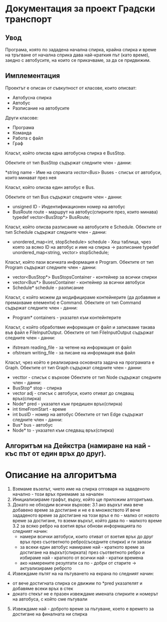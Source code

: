 # Документация за проект Градски транспорт

## Увод
Програма, която по зададена начална спирка, крайна спирка и време на тръгване от начална сприка дава най-краткия път (като време), заедно с автобусите,
на които се прикачваме, за да се придвижим.

## Имплементация 
Проектът е описан от съвкупност от класове, които описват:
* Автобусна спирка
* Автобус
* Разписание на автобусите

Други класове:
* Програма
* Команда
* Работа с файл
* Граф

Класът, който описва една автобусна спирка е BusStop.

Обектите от тип BusStop съдържат следните член - данни:

*string name - Име на сприката
*vector<Bus*> Buses - списък от автобуси, които минават през нея

Класът, който описва един автобус е Bus.

Обектите от тип Bus съдържат следните член - данни:

* unsigned ID - Индентификационен номер на автобус
* BusRoute route - маршрут на автобус(спирките през, които минава)
typedef vector<BusStop*> BusRoute;

Класът, който описва разписание на автобусите е Schedule.
Обектите от тип Schedule съдържат следните член - данни:
* unordered_map<int, stopSchedule> schedule - Хеш таблица, чрез която за всяко ID на автобус и име на спирка -> разписание
typedef  unordered_map<string, vector<unsigned>> stopSchedule;

Класът, който пази всичката информация е Program.
Обектите от тип Program съдържат следните член - данни:
* vector<BusStop*> BusStopsContainer - контейнер за всички спирки
* vector<Bus*> BusesContainer - контейнер за всички автобуси
* Schedule* schedule - разписание

Класът, с който можем да модифицираме контейнерите (да добавяме и премахваме елементи) е Command.
Обектите от тип Command съдържат следните член - данни:
*	Program* containers - указател към контейнтерите

Класът, с който обработвме информация от файл и записваме такава във файл е FileInputOutput.
Обектите от тип FileInputOutput съдържат следните член - данни:
* ifstream reading_file - за четене на информация от файл
* ofstream writing_file - за писане на информация във файл

Класът, чрез който е реализирана основната задача на програмата е Graph.
Обектите от тип Graph съдържат следните член - данни:
* vecttor<Node> - списък с върхове
Обектите от тип Node съдържат следните член - данни:
* BusStop* stop - спирка
* vector<Edge> adj - списък с автобуси, които отиват до следващ връх(спирка)
* Node* pred - указател към предишен връх(спирка)
* int timeFromStart - време
* int busID - номер на автобус
Обектите от тип Edge съдържат следните член - данни:
* Bus* bus - автобус
* Node* to - указател към следващ връх(спирка)

## Алгоритъм на Дейкстра (намиране на най - къс път от един връх до друг).
# Описание на алгоритъма
1. Вземаме възелът, чието име на спирка отговаря на зададеното начално - този връх приемаме за начален
2. Инициализираме графът, върху, който ще приложим алгоритъма.
3. Докато не обходим всички върхове:
  3.1 ако върхът има вече добавено време за достигане и не е в множеството И вече зададеното време за достигане на този връх е по - малко от новото време за достигане,
    то вземи върхът, който дава по - малкото време
   3.2 за всяко ребро на взетия връх обнови информацията по следният начин:
      - намери всички автобуси, които отиват от взетия връх до друг връх през съответното ребро(съседните спирки) и ги запази
      - за всеки един автобус намираме най - краткото време за достигане на върхът(спирката) през съответното ребро и избираме най - краткото от всички най - кратки времена
      - ако намерените резултати са по - добри от старите -> актуализираме реброто
4. Извеждаме пътят на на пътуването на екрана по следният начин: 
  - от вече достигната спирка се движим по *pred указателят и добавяме всеки връх в стек
  - докато стекът не е празен извеждаме имената спирките и номерът на автобуса, с който сме пътували
5. Извеждаме най - доброто време за пътуване, което е времето за достигане на финалната ни спирка

